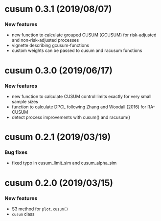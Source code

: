 # cusum 0.3.1 (2019/08/07)

### New features
* new function to calculate grouped CUSUM (GCUSUM) for risk-adjusted and non-risk-adjusted processes
* vignette describing gcusum-functions
* custom weights can be passed to cusum and racusum functions

# cusum 0.3.0 (2019/06/17)

### New features
* new function to calculate CUSUM control limits exactly for very small sample sizes
* function to calculate DPCL following Zhang and Woodall (2016) for RA-CUSUM
* detect process improvements with cusum() and racusum()

# cusum 0.2.1 (2019/03/19)

### Bug fixes
* fixed typo in cusum_limit_sim and cusum_alpha_sim


# cusum 0.2.0 (2019/03/15)

### New features
* S3 method for `plot.cusum()`
* `cusum` class
